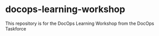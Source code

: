 # docops-learning-workshop
This repository is for the DocOps Learning Workshop from the DocOps Taskforce
